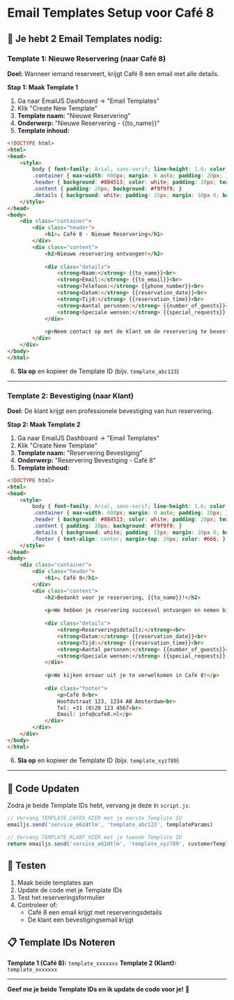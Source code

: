 # Email Templates Setup voor Café 8

## 📧 Je hebt 2 Email Templates nodig:

### **Template 1: Nieuwe Reservering (naar Café 8)**
**Doel:** Wanneer iemand reserveert, krijgt Café 8 een email met alle details.

**Stap 1: Maak Template 1**
1. Ga naar EmailJS Dashboard → "Email Templates"
2. Klik "Create New Template"
3. **Template naam:** "Nieuwe Reservering"
4. **Onderwerp:** "Nieuwe Reservering - {{to_name}}"
5. **Template inhoud:**

```html
<!DOCTYPE html>
<html>
<head>
    <style>
        body { font-family: Arial, sans-serif; line-height: 1.6; color: #333; }
        .container { max-width: 600px; margin: 0 auto; padding: 20px; }
        .header { background: #8B4513; color: white; padding: 20px; text-align: center; }
        .content { padding: 20px; background: #f9f9f9; }
        .details { background: white; padding: 15px; margin: 10px 0; border-left: 4px solid #8B4513; }
    </style>
</head>
<body>
    <div class="container">
        <div class="header">
            <h1>☕ Café 8 - Nieuwe Reservering</h1>
        </div>
        <div class="content">
            <h2>Nieuwe reservering ontvangen!</h2>
            
            <div class="details">
                <strong>Naam:</strong> {{to_name}}<br>
                <strong>Email:</strong> {{to_email}}<br>
                <strong>Telefoon:</strong> {{phone_number}}<br>
                <strong>Datum:</strong> {{reservation_date}}<br>
                <strong>Tijd:</strong> {{reservation_time}}<br>
                <strong>Aantal personen:</strong> {{number_of_guests}}<br>
                <strong>Speciale wensen:</strong> {{special_requests}}
            </div>
            
            <p>Neem contact op met de klant om de reservering te bevestigen.</p>
        </div>
    </div>
</body>
</html>
```

6. **Sla op** en kopieer de Template ID (bijv. `template_abc123`)

---

### **Template 2: Bevestiging (naar Klant)**
**Doel:** De klant krijgt een professionele bevestiging van hun reservering.

**Stap 2: Maak Template 2**
1. Ga naar EmailJS Dashboard → "Email Templates"
2. Klik "Create New Template"
3. **Template naam:** "Reservering Bevestiging"
4. **Onderwerp:** "Reservering Bevestiging - Café 8"
5. **Template inhoud:**

```html
<!DOCTYPE html>
<html>
<head>
    <style>
        body { font-family: Arial, sans-serif; line-height: 1.6; color: #333; }
        .container { max-width: 600px; margin: 0 auto; padding: 20px; }
        .header { background: #8B4513; color: white; padding: 20px; text-align: center; }
        .content { padding: 20px; background: #f9f9f9; }
        .details { background: white; padding: 15px; margin: 10px 0; border-left: 4px solid #8B4513; }
        .footer { text-align: center; margin-top: 20px; color: #666; }
    </style>
</head>
<body>
    <div class="container">
        <div class="header">
            <h1>☕ Café 8</h1>
        </div>
        <div class="content">
            <h2>Bedankt voor je reservering, {{to_name}}!</h2>
            
            <p>We hebben je reservering succesvol ontvangen en nemen binnen 24 uur contact met je op om deze te bevestigen.</p>
            
            <div class="details">
                <strong>Reserveringsdetails:</strong><br>
                <strong>Datum:</strong> {{reservation_date}}<br>
                <strong>Tijd:</strong> {{reservation_time}}<br>
                <strong>Aantal personen:</strong> {{number_of_guests}}<br>
                <strong>Speciale wensen:</strong> {{special_requests}}
            </div>
            
            <p>We kijken ernaar uit je te verwelkomen in Café 8!</p>
            
            <div class="footer">
                <p>Café 8<br>
                Hoofdstraat 123, 1234 AB Amsterdam<br>
                Tel: +31 (0)20 123 4567<br>
                Email: info@cafe8.nl</p>
            </div>
        </div>
    </div>
</body>
</html>
```

6. **Sla op** en kopieer de Template ID (bijv. `template_xyz789`)

---

## 🔧 Code Updaten

Zodra je beide Template IDs hebt, vervang je deze in `script.js`:

```javascript
// Vervang TEMPLATE_CAFE8_HIER met je eerste Template ID
emailjs.send('service_e62dtlm', 'template_abc123', templateParams)

// Vervang TEMPLATE_KLANT_HIER met je tweede Template ID  
return emailjs.send('service_e62dtlm', 'template_xyz789', customerTemplateParams)
```

## 🧪 Testen

1. Maak beide templates aan
2. Update de code met je Template IDs
3. Test het reserveringsformulier
4. Controleer of:
   - Café 8 een email krijgt met reserveringsdetails
   - De klant een bevestigingsemail krijgt

## 📋 Template IDs Noteren

**Template 1 (Café 8):** `template_xxxxxxx`
**Template 2 (Klant):** `template_xxxxxxx`

---

**Geef me je beide Template IDs en ik update de code voor je!** 🎉
